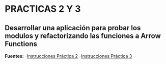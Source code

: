 # PRACTICAS 2 Y 3
## Desarrollar una aplicación para probar los modulos y refactorizando las funciones a Arrow Functions

**Fuentes:** 
-[Instrucciones Práctica 2](https://docs.google.com/document/d/1oPZY4IsyjxY6W-N97fIN-23n-PmWa2VP_IMKkrYKFXc/edit)
-[Instrucciones Práctica 3](https://docs.google.com/document/d/1YHobhcyv3EjsKtplzuBHmViONz8acjp09_oAtFw4rkQ/edit)